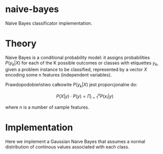 # naive-bayes
Naive Bayes classificator implementation.

# Theory

Naive Bayes is a conditional probability model: it assigns probabilities $P(y_k|X)$ for each of the K possible outcomes or classes with etiquettes $y_k$, given a problem instance to be classified, represented by a vector $X$ encoding some n features (independent variables).

Prawdopodobieństwo całkowite $P(y_k|X)$ jest proporcjonalne do:

$$P(X|y) \cdot P(y) = \Pi_{i=1}^n P(x_i|y)$$

where $n$ is a number of sample features.

# Implementation

Here we implement a Gaussian Naive Bayes that assumes a normal distribution of continous values associated with each class. 
